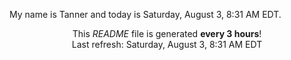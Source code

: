 My name is Tanner and today is Saturday, August 3, 8:31 AM EDT.

<p align="center">This <i>README</i> file is generated <b>every 3 hours</b>!</br>Last refresh: Saturday, August 3, 8:31 AM EDT<br /></p>
